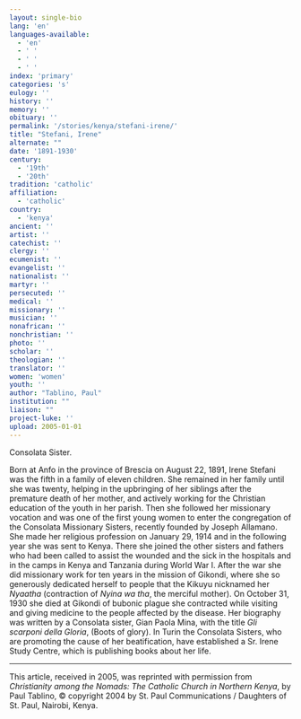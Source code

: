 ```yaml
---
layout: single-bio
lang: 'en'
languages-available:
  - 'en'
  - ' '
  - ' '
  - ' '
index: 'primary'
categories: 's'
eulogy: ''
history: ''
memory: ''
obituary: ''
permalink: '/stories/kenya/stefani-irene/'
title: "Stefani, Irene"
alternate: ""
date: '1891-1930'
century:
  - '19th'
  - '20th'
tradition: 'catholic'
affiliation:
  - 'catholic'
country:
  - 'kenya'
ancient: ''
artist: ''
catechist: ''
clergy: ''
ecumenist: ''
evangelist: ''
nationalist: ''
martyr: ''
persecuted: ''
medical: ''
missionary: ''
musician: ''
nonafrican: ''
nonchristian: ''
photo: ''
scholar: ''
theologian: ''
translator: ''
women: 'women'
youth: ''
author: "Tablino, Paul"
institution: ""
liaison: ""
project-luke: ''
upload: 2005-01-01
---
```




Consolata Sister.

Born at Anfo in the province of Brescia on August 22, 1891, Irene Stefani was the fifth in a family of eleven children. She remained in her family until she was twenty, helping in the upbringing of her siblings after the premature death of her mother, and actively working for the Christian education of the youth in her parish. Then she followed her missionary vocation and was one of the first young women to enter the congregation of the Consolata Missionary Sisters, recently founded by Joseph Allamano. She made her religious profession on January 29, 1914 and in the following year she was sent to Kenya. There she joined the other sisters and fathers who had been called to assist the wounded and the sick in the hospitals and in the camps in Kenya and Tanzania during World War I. After the war she did missionary work for ten years in the mission of Gikondi, where she so generously dedicated herself to people that the Kikuyu nicknamed her *Nyaatha* (contraction of *Nyina wa tha*, the merciful mother). On October 31, 1930 she died at Gikondi of bubonic plague she contracted while visiting and giving medicine to the people affected by the disease. Her biography was written by a Consolata sister, Gian Paola Mina, with the title *Gli scarponi della Gloria*, (Boots of glory). In Turin the Consolata Sisters, who are promoting the cause of her beatification, have established a Sr. Irene Study Centre, which is publishing books about her life.



---

This article, received in 2005, was reprinted with permission from *Christianity among the Nomads: The Catholic Church in Northern Kenya*, by Paul Tablino, © copyright 2004 by St. Paul Communications / Daughters of St. Paul, Nairobi, Kenya.
